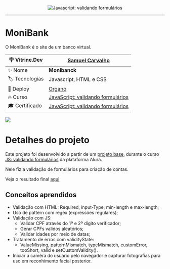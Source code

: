 <p align="center"> <img src="https://cursos.alura.com.br/assets/images/logos/logo-alura.svg" alt="Javascript: validando formulários"> </p>

<hr>

# MoniBank

O MoniBank é o site de um banco virtual. 

| :placard: Vitrine.Dev      |[Samuel Carvalho](https://cursos.alura.com.br/vitrinedev/samurai-samuka)|
| ------------------------   | --- |
| :sparkles: Nome            | **Monibanck**
| :label: Tecnologias        | Javascript, HTML e CSS
| :rocket: Deploy            | [Organo](https://react-js-desenvolvendo-com-js-organo.vercel.app/)
| :fire: Curso               | [JavaScript: validando formulários](https://cursos.alura.com.br/course/javascript-validando-formularios)
| :mortar_board: Certificado | [JavaScript: validando formulários](https://cursos.alura.com.br/user/samurai-samuka/course/javascript-validando-formularios/certificate)

![](https://raw.githubusercontent.com/SamuraiSamuka/JS-Validando_formularios--Monibank/main/img/Monibank.png#vitrinedev)

# Detalhes do projeto

Este projeto foi desenvolvido a partir de um [projeto base](https://github.com/alura-cursos/monibank/tree/main), durante o curso [JS: validando formulários](https://www.alura.com.br/curso-online-javascript-validando-formularios) da plataforma Alura.

Nele fiz a validação de formulários para criação de contas.

Veja o resultado final [aqui](https://samuraisamuka.github.io/JS-Validando_formularios--Monibank/)

## Conceitos aprendidos

* Validação com HTML: Required, input-Type, min-length e max-length;
* Uso de pattern com regex (expressões regulares);
* Validação com JS:
    * Validar CPF através do 1º e 2º dígito verificador;
    * Gerar CPFs validos aleatórios;
    * Validar idades por meio de datas;
* Tratamento de erros com validityState:
    * ValueMissing, patternMismatch, typeMismatch, customError, tooShort, valid e setCustomValidity().
* Iniciar a camêra do usuário pelo navegador e capturar fotografias para uso em reconhimento facial posterior.